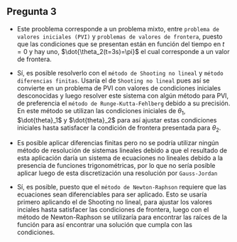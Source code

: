 ## Pregunta 3

* Este prooblema corresponde a un problema mixto, entre `problema de valores iniciales (PVI)` y `problemas de valores de frontera`, puesto que las condiciones que se presentan están en función del tiempo en $t=0$ y hay uno, $\dot{\theta_2(t=3s)=\pi}$ el cual corresponde a un valor de frontera.

* Sí, es posible resolverlo con el `método de Shooting no lineal` y `método diferencias finitas`. Usaría el de `Shooting no lineal` pues así se convierte en un problema de PVI con valores de condiciones iniciales desconocidas y luego resolver este sistema con algún método para PVI, de preferencia el `método de Runge-Kutta-Fehlberg` debido a su precisión. En este método se utilizan las condiciones iniciales de $\theta_1$, $\dot{theta}_1$ y $\dot{theta}_2$ para así ajustar estas condiciones iniciales hasta satisfacer la condición de frontera presentada para $\theta_2$.

* Es posible aplicar diferencias finitas pero no se podría utilizar ningún método de resolución de sistemas lineales debido a que el resultado de esta aplicación daría un sistema de ecuaciones no lineales debido a la presencia de funciones trigonométricas, por lo que no sería posible aplicar luego de esta discretización una resolución por `Gauss-Jordan`

* Sí, es posible, puesto que el `método de Newton-Raphson` requiere que las ecuaciones sean diferenciables para ser aplicado. Esto se usaría primero aplicando el de Shooting no lineal, para ajustar los valores inciales hasta satisfacer las condiciones de frontera, luego con el método de Newton-Raphson se utilizaría para encontrar las raíces de la función para así encontrar una solución que cumpla con las condiciones.